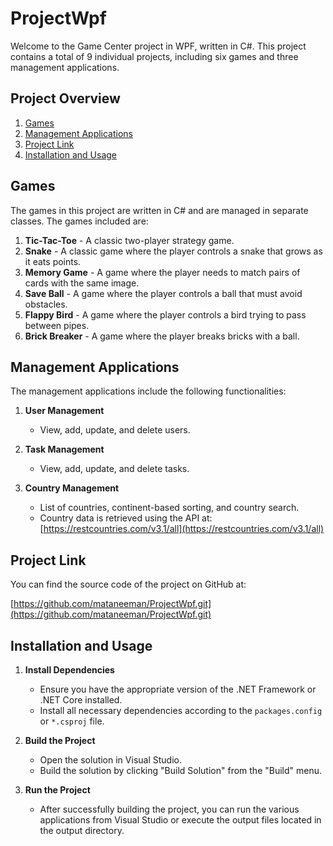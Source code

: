 # ProjectWpf

Welcome to the Game Center project in WPF, written in C#. This project contains a total of 9 individual projects, including six games and three management applications.

## Project Overview

1. [Games](#games)
2. [Management Applications](#management-applications)
3. [Project Link](#project-link)
4. [Installation and Usage](#installation-and-usage)

## Games

The games in this project are written in C# and are managed in separate classes. The games included are:

1. **Tic-Tac-Toe** - A classic two-player strategy game.
2. **Snake** - A classic game where the player controls a snake that grows as it eats points.
3. **Memory Game** - A game where the player needs to match pairs of cards with the same image.
4. **Save Ball** - A game where the player controls a ball that must avoid obstacles.
5. **Flappy Bird** - A game where the player controls a bird trying to pass between pipes.
6. **Brick Breaker** - A game where the player breaks bricks with a ball.

## Management Applications

The management applications include the following functionalities:

1. **User Management**
   - View, add, update, and delete users.
   
2. **Task Management**
   - View, add, update, and delete tasks.
   
3. **Country Management**
   - List of countries, continent-based sorting, and country search.
   - Country data is retrieved using the API at: [https://restcountries.com/v3.1/all](https://restcountries.com/v3.1/all)

## Project Link

You can find the source code of the project on GitHub at:

[https://github.com/mataneeman/ProjectWpf.git](https://github.com/mataneeman/ProjectWpf.git)

## Installation and Usage

1. **Install Dependencies**
   - Ensure you have the appropriate version of the .NET Framework or .NET Core installed.
   - Install all necessary dependencies according to the `packages.config` or `*.csproj` file.

2. **Build the Project**
   - Open the solution in Visual Studio.
   - Build the solution by clicking "Build Solution" from the "Build" menu.

3. **Run the Project**
   - After successfully building the project, you can run the various applications from Visual Studio or execute the output files located in the output directory.



